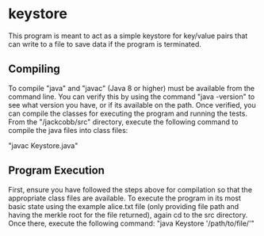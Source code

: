 # keystore
This program is meant to act as a simple keystore for key/value pairs that can write to a file to save data if the program is terminated.


## Compiling
To compile  "java" and "javac" (Java 8 or higher) must be available from the command line. You can verify this by using the command "java -version" to see what version you have, or if its available on the path. Once verified, you can compile the classes for executing the program and running the tests. From the "/jackcobb/src" directory, execute the following command to compile the java files into class files:

"javac Keystore.java"


## Program Execution
First, ensure you have followed the steps above for compilation so that the appropriate class files are available. To execute the program in its most basic state using the example alice.txt file (only providing file path and having the merkle root for the file returned), again cd to the src directory. Once there, execute the following command:
"java Keystore '/path/to/file/'" 

